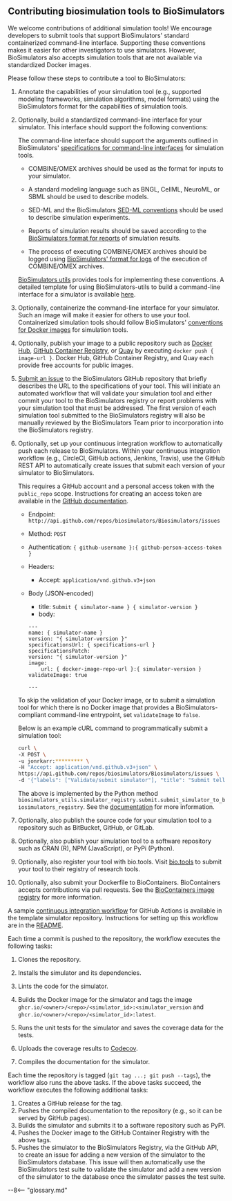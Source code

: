 ## Contributing biosimulation tools to BioSimulators

We welcome contributions of additional simulation tools! We encourage developers to submit tools that support BioSimulators' standard containerized command-line interface. Supporting these conventions makes it easier for other investigators to use simulators. However, BioSimulators also accepts simulation tools that are not available via standardized Docker images.

Please follow these steps to contribute a tool to BioSimulators:

1. Annotate the capabilities of your simulation tool (e.g., supported modeling frameworks, simulation algorithms, model formats) using the BioSimulators format for the capabilities of simulation tools.

1. Optionally, build a standardized command-line interface for your simulator. This interface should support the following conventions:

    The command-line interface should support the arguments outlined in BioSimulators' [specifications for command-line interfaces](../concepts/conventions/simulator-interfaces.md) for simulation tools.
    
    - COMBINE/OMEX archives should be used as the format for inputs to your simulator.
    
    - A standard modeling language such as BNGL, CellML, NeuroML, or SBML should be used to describe models.
    
    - SED-ML and the BioSimulators [SED-ML conventions](../concepts/conventions/simulation-experiments.md) should be used to describe simulation experiments.
    
    - Reports of simulation results should be saved according to the [BioSimulators format for reports](../concepts/conventions/simulation-run-reports.md) of simulation results.

    - The process of executing COMBINE/OMEX archives should be logged using [BioSimulators' format for logs](../concepts/conventions/simulation-run-logs.md) of the execution of COMBINE/OMEX archives.
    
    [BioSimulators utils](https://github.com/biosimulators/Biosimulators_utils) provides tools for implementing these conventions. A detailed template for using BioSimulators-utils to build a command-line interface for a simulator is available [here](https://github.com/biosimulators/Biosimulators_simulator_template).

1. Optionally, containerize the command-line interface for your simulator. Such an image will make it easier for others to use your tool. Containerized simulation tools should follow BioSimulators' [conventions for Docker images](../concepts/conventions/simulator-images.md) for simulation tools.

1. Optionally, publish your image to a public repository such as [Docker Hub](https://hub.docker.com/), [GitHub Container Registry](https://docs.github.com/en/packages/working-with-a-github-packages-registry/working-with-the-container-registry), or [Quay](https://quay.io/) by executing `docker push { image-url }`. Docker Hub, GitHub Container Registry, and Quay each provide free accounts for public images.

1. [Submit an issue](https://github.com/biosimulators/Biosimulators/issues/new?assignees=&labels=Validate%2Fsubmit+simulator&template=ValidateOrSubmitASimulator.yml&title=%5BSimulation+capabilities%5D%3A+) to the BioSimulators GitHub repository that briefly describes the URL to the specifications of your tool. This will initiate an automated workflow that will validate your simulation tool and either commit your tool to the BioSimulators registry or report problems with your simulation tool that must be addressed. The first version of each simulation tool submitted to the BioSimulators registry will also be manually reviewed by the BioSimulators Team prior to incorporation into the BioSimulators registry.

1. Optionally, set up your continuous integration workflow to automatically push each release to BioSimulators. Within your continuous integration workflow (e.g., CircleCI, GitHub actions, Jenkins, Travis), use the GitHub REST API to automatically create issues that submit each version of your simulator to BioSimulators.

    This requires a GitHub account and a personal access token with the `public_repo` scope. Instructions for creating an access token are available in the [GitHub documentation](https://docs.github.com/en/free-pro-team@latest/github/authenticating-to-github/creating-a-personal-access-token).

    - Endpoint: `http://api.github.com/repos/biosimulators/Biosimulators/issues`
    - Method: `POST`
    - Authentication: `{ github-username }:{ github-person-access-token }`
    - Headers:
        - Accept: `application/vnd.github.v3+json`
    - Body (JSON-encoded)
        - title: `Submit { simulator-name } { simulator-version }`
        - body:

        ```
        ---
        name: { simulator-name }
        version: "{ simulator-version }"
        specificationsUrl: { specifications-url }
        specificationsPatch:
        version: "{ simulator-version }"
        image:
            url: { docker-image-repo-url }:{ simulator-version }
        validateImage: true

        ---
        ```

    To skip the validation of your Docker image, or to submit a simulation tool for which there is no Docker image that provides a BioSimulators-compliant command-line entrypoint, set `validateImage` to `false`.

    Below is an example cURL command to programmatically submit a simulation tool:

    ```bash
    curl \
    -X POST \
    -u jonrkarr:********* \
    -H "Accept: application/vnd.github.v3+json" \
    https://api.github.com/repos/biosimulators/Biosimulators/issues \
    -d '{"labels": ["Validate/submit simulator"], "title": "Submit tellurium 2.1.6", "body": "---\nname: tellurium\nversion: 2.1.6\nspecificationsUrl: https://raw.githubusercontent.com/biosimulators/Biosimulators_tellurium/2.1.6/biosimulators.json\nvalidateImage: true\ncommitSimulator: true\n\n---"}'
    ```
    
    The above is implemented by the Python method `biosimulators_utils.simulator_registry.submit.submit_simulator_to_biosimulators_registry`. See the [documentation](https://docs.biosimulators.org/Biosimulators_utils) for more information.

1. Optionally, also publish the source code for your simulation tool to a repository such as BitBucket, GitHub, or GitLab.
1. Optionally, also publish your simulation tool to a software repository such as CRAN (R), NPM (JavaScript), or PyPi (Python).
1. Optionally, also register your tool with bio.tools. Visit [bio.tools](https://bio.tools/) to submit your tool to their registry of research tools.
1. Optionally, also submit your Dockerfile to BioContainers. BioContainers accepts contributions via pull requests. See the [BioContainers image registry](https://github.com/BioContainers/containers/pulls) for more information.

A sample [continuous integration workflow](https://github.com/biosimulators/Biosimulators_simulator_template/blob/dev/.github/workflows/ci.yml.template) for GitHub Actions is available in the template simulator repository. Instructions for setting up this workflow are in the [README](https://github.com/biosimulators/Biosimulators_simulator_template/blob/dev/README.md).

Each time a commit is pushed to the repository, the workflow executes the following tasks:

1. Clones the repository.

1. Installs the simulator and its dependencies.

1. Lints the code for the simulator.

1. Builds the Docker image for the simulator and tags the image `ghcr.io/<owner>/<repo>/<simulator_id>:<simulator_version` and `ghcr.io/<owner>/<repo>/<simulator_id>:latest`.

1. Runs the unit tests for the simulator and saves the coverage data for the tests.

1. Uploads the coverage results to [Codecov](https://codecov.io/).

1. Compiles the documentation for the simulator.

Each time the repository is tagged (`git tag ...; git push --tags`), the workflow also runs the above tasks. If the above tasks succeed, the workflow executes the following additional tasks:

1. Creates a GitHub release for the tag.
1. Pushes the compiled documentation to the repository (e.g., so it can be served by GitHub pages).
1. Builds the simulator and submits it to a software repository such as PyPI.
1. Pushes the Docker image to the GitHub Container Registry with the above tags.
1. Pushes the simulator to the BioSimulators Registry, via the GitHub API, to create an issue for adding a new version of the simulator to the BioSimulators database. This issue will then automatically use the BioSimulators test suite to validate the simulator and add a new version of the simulator to the database once the simulator passes the test suite.


--8<-- "glossary.md"
